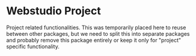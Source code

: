 # Webstudio Project

Project related functionalities. This was temporarily placed here to reuse between other packages, but we need to split this into separate packages and probably remove this package entirely or keep it only for "project" specific functionality.
